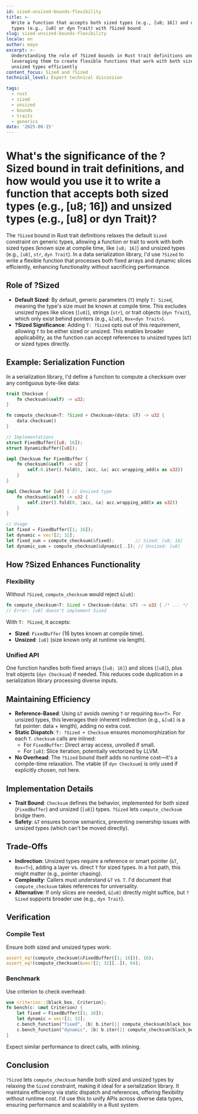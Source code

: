 ```yaml
---
id: sized-unsized-bounds-flexibility
title: >-
  Write a function that accepts both sized types (e.g., [u8; 16]) and unsized
  types (e.g., [u8] or dyn Trait) with ?Sized bound
slug: sized-unsized-bounds-flexibility
locale: en
author: mayo
excerpt: >-
  Understanding the role of ?Sized bounds in Rust trait definitions and
  leveraging them to create flexible functions that work with both sized and
  unsized types efficiently
content_focus: Sized and ?Sized
technical_level: Expert technical discussion

tags:
  - rust
  - sized
  - unsized
  - bounds
  - traits
  - generics
date: '2025-08-15'
---
```


# What's the significance of the ?Sized bound in trait definitions, and how would you use it to write a function that accepts both sized types (e.g., [u8; 16]) and unsized types (e.g., [u8] or dyn Trait)?

The `?Sized` bound in Rust trait definitions relaxes the default `Sized` constraint on generic types, allowing a function or trait to work with both sized types (known size at compile time, like `[u8; 16]`) and unsized types (e.g., `[u8]`, `str`, `dyn Trait`). In a data serialization library, I'd use `?Sized` to write a flexible function that processes both fixed arrays and dynamic slices efficiently, enhancing functionality without sacrificing performance.

## Role of ?Sized

- **Default Sized**: By default, generic parameters (`T`) imply `T: Sized`, meaning the type's size must be known at compile time. This excludes unsized types like slices (`[u8]`), strings (`str`), or trait objects (`dyn Trait`), which only exist behind pointers (e.g., `&[u8]`, `Box<dyn Trait>`).
- **?Sized Significance**: Adding `T: ?Sized` opts out of this requirement, allowing `T` to be either sized or unsized. This enables broader applicability, as the function can accept references to unsized types (`&T`) or sized types directly.

## Example: Serialization Function

In a serialization library, I'd define a function to compute a checksum over any contiguous byte-like data:

```rust
trait Checksum {
    fn checksum(&self) -> u32;
}

fn compute_checksum<T: ?Sized + Checksum>(data: &T) -> u32 {
    data.checksum()
}

// Implementations
struct FixedBuffer([u8; 16]);
struct DynamicBuffer([u8]);

impl Checksum for FixedBuffer {
    fn checksum(&self) -> u32 {
        self.0.iter().fold(0, |acc, &x| acc.wrapping_add(x as u32))
    }
}

impl Checksum for [u8] { // Unsized type
    fn checksum(&self) -> u32 {
        self.iter().fold(0, |acc, &x| acc.wrapping_add(x as u32))
    }
}

// Usage
let fixed = FixedBuffer([1; 16]);
let dynamic = vec![2; 32];
let fixed_sum = compute_checksum(&fixed);        // Sized: [u8; 16]
let dynamic_sum = compute_checksum(&dynamic[..]); // Unsized: [u8]
```

## How ?Sized Enhances Functionality

### Flexibility
Without `?Sized`, `compute_checksum` would reject `&[u8]`:

```rust
fn compute_checksum<T: Sized + Checksum>(data: &T) -> u32 { /* ... */ }
// Error: [u8] doesn't implement Sized
```

With `T: ?Sized`, it accepts:
- **Sized**: `FixedBuffer` (16 bytes known at compile time).
- **Unsized**: `[u8]` (size known only at runtime via length).

### Unified API
One function handles both fixed arrays (`[u8; 16]`) and slices (`[u8]`), plus trait objects (`dyn Checksum`) if needed. This reduces code duplication in a serialization library processing diverse inputs.

## Maintaining Efficiency

- **Reference-Based**: Using `&T` avoids owning `T` or requiring `Box<T>`. For unsized types, this leverages their inherent indirection (e.g., `&[u8]` is a fat pointer: data + length), adding no extra cost.
- **Static Dispatch**: `T: ?Sized + Checksum` ensures monomorphization for each `T`. `checksum` calls are inlined:
  - For `FixedBuffer`: Direct array access, unrolled if small.
  - For `[u8]`: Slice iteration, potentially vectorized by LLVM.
- **No Overhead**: The `?Sized` bound itself adds no runtime cost—it's a compile-time relaxation. The vtable (if `dyn Checksum`) is only used if explicitly chosen, not here.

## Implementation Details

- **Trait Bound**: `Checksum` defines the behavior, implemented for both sized (`FixedBuffer`) and unsized (`[u8]`) types. `?Sized` lets `compute_checksum` bridge them.
- **Safety**: `&T` ensures borrow semantics, preventing ownership issues with unsized types (which can't be moved directly).

## Trade-Offs

- **Indirection**: Unsized types require a reference or smart pointer (`&T`, `Box<T>`), adding a layer vs. direct `T` for sized types. In a hot path, this might matter (e.g., pointer chasing).
- **Complexity**: Callers must understand `&T` vs. `T`. I'd document that `compute_checksum` takes references for universality.
- **Alternative**: If only slices are needed, `&[u8]` directly might suffice, but `?Sized` supports broader use (e.g., `dyn Trait`).

## Verification

### Compile Test
Ensure both sized and unsized types work:

```rust
assert_eq!(compute_checksum(&FixedBuffer([1; 16])), 16);
assert_eq!(compute_checksum(&vec![2; 32][..]), 64);
```

### Benchmark
Use criterion to check overhead:

```rust
use criterion::{black_box, Criterion};
fn bench(c: &mut Criterion) {
    let fixed = FixedBuffer([1; 16]);
    let dynamic = vec![2; 32];
    c.bench_function("fixed", |b| b.iter(|| compute_checksum(black_box(&fixed))));
    c.bench_function("dynamic", |b| b.iter(|| compute_checksum(black_box(&dynamic[..]))));
}
```

Expect similar performance to direct calls, with inlining.

## Conclusion

`?Sized` lets `compute_checksum` handle both sized and unsized types by relaxing the `Sized` constraint, making it ideal for a serialization library. It maintains efficiency via static dispatch and references, offering flexibility without runtime cost. I'd use this to unify APIs across diverse data types, ensuring performance and scalability in a Rust system.
